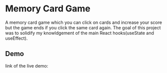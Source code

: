 # Memory Card Game

A memory card game which you can click on cards and increase your score but the game ends if you click the same card again. The goal of this project was to solidify my knowldgement of the main React hooks(useState and useEffect).

## Demo

link of the live demo: []()



